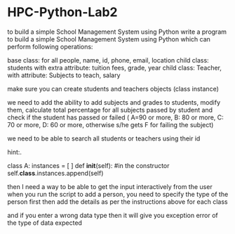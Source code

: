 # HPC-Python-Lab2
to build a simple School Management System using Python
write a program to build a simple School Management System using Python which can perform following operations:

base class: for all people, name, id, phone, email, location
child class: students with extra attribute: tuition fees, grade, year
child class: Teacher, with attribute: Subjects to teach, salary

make sure you can create students and teachers objects (class instance)

we need to add the ability to add subjects  and grades to students, modify them,  calculate total percentage for all subjects passed by student and check if the student has passed or failed ( A=90 or more, B: 80 or more, C: 70 or more, D: 60 or more, otherwise s/he gets F for failing the subject)

we need to be able to search all students or teachers using their id



hint:.

class A:
      instances = [ ]
      def __init__(self):  #in the constructor
                self.__class__.instances.append(self)


then I need a way to be able to get the input interactively from the user when you run the script to add a person, you need to specify the type of the person first then add the details as per the instructions above for each class

and if you enter a wrong data type then it will give you exception error of the type of data expected
